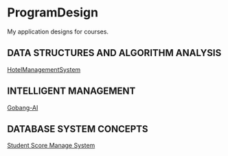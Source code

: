 # ProgramDesign
My application designs for courses.
## DATA STRUCTURES AND ALGORITHM ANALYSIS
[HotelManagementSystem](https://github.com/Mr-Phoebe/ProgramDesign/tree/master/HotelManagementSystem)
## INTELLIGENT MANAGEMENT
[Gobang-AI](https://github.com/Mr-Phoebe/ProgramDesign/tree/master/Intelligent%20management-gobang-AI)
## DATABASE SYSTEM CONCEPTS
[Student Score Manage System](https://github.com/Mr-Phoebe/StuSys)
